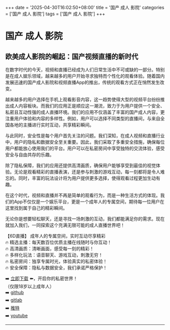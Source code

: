+++
date = '2025-04-30T16:02:50+08:00'
title = '国产 成人 影院'
categories = ['国产 成人 影院']
tags = ['国产 成人 影院']
+++

# 国产 成人 影院

## 欧美成人影院的崛起：国产视频直播的新时代

在数字时代的今天，视频和直播已经成为人们日常生活中不可或缺的一部分。特别是在成人娱乐领域，越来越多的用户开始寻求独特而个性化的观看体验。随着国内发展迅速的国产成人影院和视频直播App的推出，传统的观看方式正在悄然发生改变。

越来越多的用户选择在手机上观看影音内容，这一趋势使得大型的视频平台纷纷推出成人内容板块。而我们的应用正是顺应这一潮流，致力于为用户提供一个安全、私密且互动性强的成人直播环境。我们的应用不仅涵盖了丰富的国产成人内容，更注重用户体验和内容的多样性。例如，用户可以选择不同类型的直播间，与来自全国各地的主播进行实时互动，共享精彩瞬间。

与此同时，安全性是每个用户首先关注的问题。我们深知，在成人视频和直播行业中，用户的隐私和数据安全至关重要。因此，我们采取了多重安全措施，确保每位用户都能放心使用我们的平台。用户可以在私密房间中享受独特的交流体验，感受安全与自由共存的乐趣。

除了隐私保障，我们的应用还提供高清画质，确保用户能够享受到最佳的视觉体验。无论是观看精彩的直播表演，还是参与刺激的游戏互动，每一刻都将是令人难忘的。同时，丰富的玩法设计将为用户提供更多选择，使得观看过程更加生动有趣。

在这个时代，视频和直播并不再是简单的观看行为，而是一种生活方式的体现。我们的App不仅仅是一个娱乐平台，更是一个成年人的专属空间，期待每一位用户在这里找到属于自己的精彩瞬间。

无论你是想要轻松聊天，还是寻找一场刺激的互动，我们都能满足你的需求。现在就加入我们，一同探索这个充满无限可能的成人直播世界吧！

【6D直播】
成年人的专属空间，实时互动尽享精彩  
🔥 精选主播：每天数百位优质主播在线随时与你互动！  
🔥 高清画质：清晰画面，感受每一刻的精彩！  
🔥 多样化玩法：语音聊天、游戏互动，刺激无穷！  
🔥 私密房间：独享专属时光，体验真实的私密体验！  
🔥 安全保障：隐私与数据安全，我们承诺严格保护！  

➡️ [立即下载](https://down123.s3.ap-east-1.amazonaws.com/down/down.html?channelCode=blog) ⬅️，开启你的私密世界！  
（仅限18岁以上成年人）  
➡️ [github](https://aldult-live.github.io/)  
➡️ [gitlab](https://seo-09598d.gitlab.io/)  
➡️ [推特](https://x.com/wegame33)  
➡️ [youtube](https://www.youtube.com/@6Dlive)  

---
